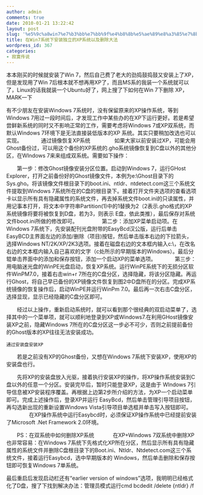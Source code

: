 ```yaml
---
author: admin
comments: true
date: 2010-01-21 13:22:42
layout: post
slug: '%e5%9c%a8win7%e7%b3%bb%e7%bb%9f%e4%b8%8b%e5%ae%89%e8%a3%85%e7%8b%ac%e7%ab%8b%e7%9a%84xp%e7%b3%bb%e7%bb%9f%e4%bb%a5%e5%8f%8a%e5%88%a0%e9%99%a4%e5%a4%a7%e6%b3%95'
title: 在Win7系统下安装独立的XP系统以及删除大法
wordpress_id: 367
categories:
- 寂寞传说
---
```


本本刚买的时候就安装了Win 7，然后自己费了老大的劲捣鼓捣鼓又安装上了XP，但是发现用了Win 7后根本就不想再用XP了，而且MS系的我装一个系统就可以了，Linux的话我就装一个Ubuntu好了，网上搜了下如何在Win 7下删除 XP，MARK一下



> 
有不少朋友在安装Windows 7系统时，没有保留原来的XP操作系统，等到Windows 7用过一段时间后，才发现工作中某些办的在XP下运行更好。若是希望尝鲜新系统的同时又不影响正常的工作，需要考虑将Windows 7或XP双系统，而默认Windows 7环境下是无法直接装低版本的XP 系统。其实只要稍加改选也可以实现。
　
　　通过镜像恢复XP系统
　　 
　　如果大家以前安装过XP，可能会用Ghost备份过，可以用这个备份的XP系统的.gho系统镜像恢复到C盘以外的其他分区，在WIndows 7来来组成双系统。需要如下操作：

　　第一步：修改Ghost镜像安装分区位置。启动到Windows 7，运行GHost Explorer，打开之前备份好的Ghost镜像文件，本例为e:\Ghost目录下的Sys.gho。将该镜像文件根目录下的boot.ini、ntldr、ntdetect.com这三个系统文件提取到Windows 7系统所在的C盘的根目录下。接着打开文件夹选项的查看选项卡以显示所有具有隐藏属性的系统文件，再去掉系统文件boot.ini的只读属性，并用记事本打开，将文本中字符串Partition(1)中的1替换为2（2表示.gho格式的XP系统镜像将要将被恢复到D盘，若为3，则表示 E盘，依此类推），最后保存对系统文件boot.ini所做的修改即可。
　　 
　　第二步：添加XP菜单启动项。在Windows 7系统下，先安装配刊光盘附带的EasyBcd汉公版，运行后单击EasyBCD主界面左边的添加/删除（项目)按钮，然后单击版本右边的下拉箭头，选择Windows NT/2K/XP/2K3选项。接着在磁盘右边的文本框内输入c:\，在改名右边的文本框内输入自己喜欢的文字（c处所示的早期版本的Windows）。最后分辊单击界面中的添加和保存按钮，添加一个启动XP的菜单选项。
　 
　　第三步：用电脑迷光盘的WinPE光盘启动，恢复XP系统。运行WinPE系统下的无损分区软件WinPM7.0，接着右击win+r 7所在的C盘分区，选择隐藏，将该分区隐藏。再运行Ghost，将自己早已备份的XP镜像文件恢复到图2中D盘所在的分区。完成XP系统镜像的恢复操作后，启动WinPE并运行WinPm 7.0。最后再一次右击C盘分区，选择显现，显示已经隐藏的C盘分区即可。

　　经过以上操作，重新启动系统时，就可以看到那个很经典的双启动菜单了，选择其中的一个菜单项，就可以顺利地登录到XP或Windows7.在利用GHost镜像安装XP之前，隐藏Windows 7所在的C盘分区这一步必不可少，否则之前提前备份的Ghost版本的XP往往无法安装成功。 

    通过安装盘安装XP

　　若是之前没有XP的Ghost备份，又想在Windows 7系统下安装XP，使用XP的安装盘也行。

　　先将XP的安装盘放入光驱，接着执行安装XP的操作，将XP操作系统安装到C盘以外的任意一个分区。安装完毕后，暂时只能登录XP，这是由于 WIndows 7引导信息被XP安装程序覆盖。再根据上边第2步所介绍的方法，为XP一个启动菜单即可。完成上述操作后，登录XP并运行 EasyBcd，然后单击管理引导项目按钮，再勾选新出现的重新设置Windows Vista引导项目单选框并单击写入按钮即可。
　　 
　　在XP操作系统中运行Easybcd时，必须保证XP操作系统中已经提前安装了Microsoft .Net Framework 2.0环境。

　　PS：在双系统中如何删除XP系统
　
　　在XP+Windows 7双系统中删除XP也非常容易：在Windows 7系统下先格式化XP所在分区，然后显示所有具有隐藏属性的系统文件并删除C盘根目录下的Boot.ini、Ntldr、Ntdetect.com这三个系统文件，接着运行Easybcd，选中早期版本的 Windows，然后单击删除和保存按钮即可恢复Windows 7单系统。 




最后重启后发现启动栏还有“earlier version of windows”选项，我明明已经格式化了D盘，搜了下找到解决办法：管理员模式运行cmd
bcdedit /delete {ntldr} /f




